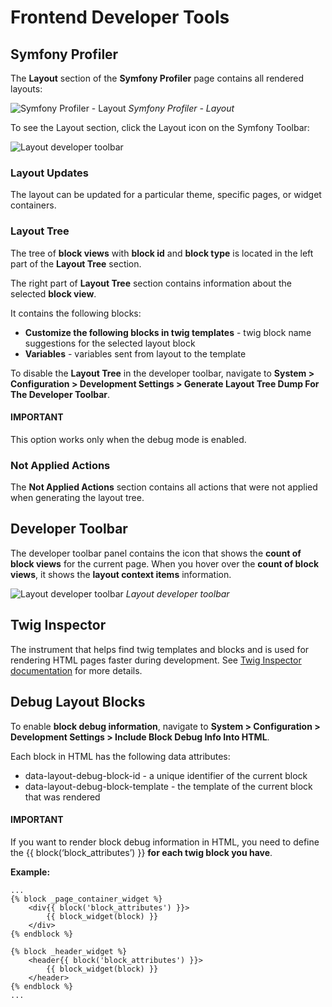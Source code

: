 <a id="dev-doc-frontend-layouts-debugging"></a>

# Frontend Developer Tools

## Symfony Profiler

The **Layout** section of the **Symfony Profiler** page contains all rendered layouts:

![Symfony Profiler - Layout](img/frontend/debugging/symfony_profiler_layout.png)
*Symfony Profiler - Layout*

To see the Layout section, click the Layout icon on the Symfony Toolbar:

![Layout developer toolbar](img/frontend/developer_toolbar_layout_icon.png)

### Layout Updates

The layout can be updated for a particular theme, specific pages, or widget containers.

<a id="dev-doc-frontend-layouts-debugging-layout-tree"></a>

### Layout Tree

The tree of **block views** with **block id** and **block type** is
located in the left part of the **Layout Tree** section.

The right part of **Layout Tree** section contains information about the
selected **block view**.

It contains the following blocks:

- **Customize the following blocks in twig templates** - twig block name suggestions for the selected layout block
- **Variables** - variables sent from layout to the template

To disable the **Layout Tree** in the developer toolbar, navigate to
**System > Configuration > Development Settings > Generate Layout Tree Dump For The Developer Toolbar**.

#### IMPORTANT
This option works only when the debug mode is enabled.

### Not Applied Actions

The **Not Applied Actions** section contains all actions that were not applied when generating the layout tree.

## Developer Toolbar

The developer toolbar panel contains the icon that shows the **count of
block views** for the current page. When you hover over the **count of
block views**, it shows the **layout context items** information.

![Layout developer toolbar](img/frontend/debugging/developer_toolbar_panel.png)
*Layout developer toolbar*

## Twig Inspector

The instrument that helps find twig templates and blocks and is used for rendering HTML pages faster during development.
See <a href="https://github.com/oroinc/twig-inspector/blob/master/Bundle/Resources/doc/usage.md" target="_blank">Twig Inspector documentation</a> for more details.

## Debug Layout Blocks

To enable **block debug information**, navigate to
**System > Configuration > Development Settings > Include Block Debug Info Into HTML**.

Each block in HTML has the following data attributes:

- data-layout-debug-block-id - a unique identifier of the current
  block
- data-layout-debug-block-template - the template of the current
  block that was rendered

#### IMPORTANT
If you want to render block debug information in HTML,
you need to define the {{ block(‘block_attributes’) }} **for each
twig block you have**.

**Example:**

```twig
...
{% block _page_container_widget %}
    <div{{ block('block_attributes') }}>
        {{ block_widget(block) }}
    </div>
{% endblock %}

{% block _header_widget %}
    <header{{ block('block_attributes') }}>
        {{ block_widget(block) }}
    </header>
{% endblock %}
...
```

<!-- Frontend -->
